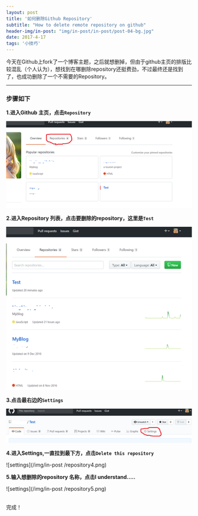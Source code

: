 ```yaml
---
layout: post
title: '如何删除Github Repository'
subtitle: "How to delete remote repository on github"
header-img/in-post: "img/in-post/in-post/post-04-bg.jpg"
date: 2017-4-17 
tags: '小技巧'
---
```


今天在Github上fork了一个博客主题，之后就想删掉，但由于github主页的排版比较混乱（个人认为），想找到在哪删除repository还挺费劲，不过最终还是找到了，也成功删除了一个不需要的Repository。

-------
###  步骤如下

**1.进入Github 主页，点击```Repository```**

![github 主页](/img/in-post/repository.png)


**2.进入Repository 列表，点击要删除的repository，这里是```Test```**

![Repository 列表](/img/in-post/repository2.png)


**3.点击最右边的```Settings```**

![settings](/img/in-post/repository3.png)


**4.进入Settings,一直拉到最下方，点击```Delete this repository```**

![settings](/img/in-post	/repository4.png)


**5.输入想删除的repository 名称，点击I understand.....**

![settings](/img/in-post	/repository5.png)

<br>
完成！





